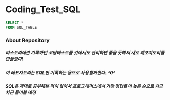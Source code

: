 # Coding_Test_SQL
```SQL
SELECT *
FROM SQL_TABLE
```
### About Repository
##### 티스토리에만 기록하던 코딩테스트를 깃에서도 관리하면 좋을 듯해서 새로 레포지토리를 만들었다!
##### 이 레포지토리는 SQL만 기록하는 용으로 사용할까한다..^0^
##### SQL은 제대로 공부해본 적이 없어서 프로그래머스에서 가장 정답률이 높은 순으로 차근 차근 풀어볼 예정
